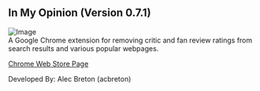 ## In My Opinion (Version 0.7.1)

![Image](../master/images/imo.png)  
A Google Chrome extension for removing critic and fan review ratings from search results and various popular webpages.

[Chrome Web Store Page](https://chrome.google.com/webstore/detail/in-my-opinion/lkopodamggoocbopennlkmhbmhohlkdc)

Developed By: Alec Breton (acbreton)

